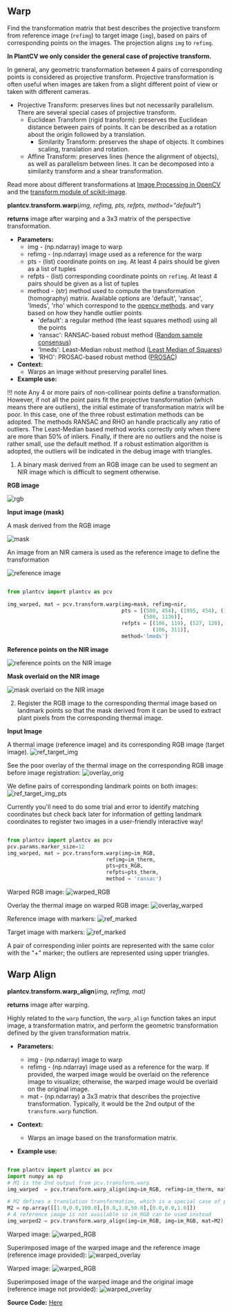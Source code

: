 ## Warp

Find the transformation matrix that best describes the projective transform from reference image (`refimg`) 
to target image (`img`), based on pairs of corresponding points on the images. The projection aligns `img` to `refimg`.

**In PlantCV we only consider the general case of projective transform.**

In general, any geometric transformation between 4 pairs of corresponding points is considered as projective transform. 
Projective transformation is often useful when images are taken from a slight different point of view or taken with 
different cameras.  

- Projective Transform: preserves lines but not necessarily parallelism. There are several special cases of projective 
  transform. 
  - Euclidean Transform (rigid transform): preserves the Euclidean distance between pairs of points. 
    It can be described as a rotation about the origin followed by a translation.
    - Similarity Transform: preserves the shape of objects. It combines scaling, translation and rotation. 
  - Affine Transform: preserves lines (hence the alignment of objects), as well as parallelism between lines. 
    It can be decomposed into a similarity transform and a shear transformation.

Read more about different transformations at 
[Image Processing in OpenCV](https://docs.opencv.org/3.4/da/d6e/tutorial_py_geometric_transformations.html) 
and the 
[transform module of scikit-image](https://scikit-image.org/docs/dev/auto_examples/transform/plot_transform_types.html). 

**plantcv.transform.warp**(*img, refimg, pts, refpts, method="default"*)

**returns** image after warping and a 3x3 matrix of the perspective transformation.

- **Parameters:**
    - img - (np.ndarray) image to warp 
    - refimg - (np.ndarray) image used as a reference for the warp 
    - pts - (list) coordinate points on `img`. At least 4 pairs should be given as a list of tuples
    - refpts - (list) corresponding coordinate points on `refimg`. At least 4 pairs should be given as a list of tuples
    - method - (str) method used to compute the transformation (homography) matrix.
      Available options are 'default', 'ransac', 'lmeds', 'rho' which correspond to the 
      [opencv methods](https://docs.opencv.org/3.4/d9/d0c/group__calib3d.html#ga4abc2ece9fab9398f2e560d53c8c9780).
      and vary based on how they handle outlier points
        - 'default': a regular method (the least squares method) using all the points
        - 'ransac': RANSAC-based robust method
          ([Random sample consensus](https://en.wikipedia.org/wiki/Random_sample_consensus#:~:text=An%20advantage%20of%20RANSAC%20is,present%20in%20the%20data%20set.&text=RANSAC%20can%20only%20estimate%20one%20model%20for%20a%20particular%20data%20set.)) 
        - 'lmeds': Least-Median robust method
          ([Least Median of Squares](http://www-sop.inria.fr/odyssee/software/old_robotvis/Tutorial-Estim/node25.html))
        - 'RHO': PROSAC-based robust method ([PROSAC](http://cmp.felk.cvut.cz/~matas/papers/chum-prosac-cvpr05.pdf))
- **Context:**
    - Warps an image without preserving parallel lines. 
- **Example use:**

!!! note
    Any 4 or more pairs of non-collinear points define a transformation. However, if not all the point pairs fit 
    the projective transformation (which means there are outliers), the initial estimate of transformation matrix 
    will be poor. In this case, one of the three robust estimation methods can be adopted. The methods RANSAC and RHO 
    an handle practically any ratio of outliers. The Least-Median based method works correctly only when there are 
    more than 50% of inliers. Finally, if there are no outliers and the noise is rather small, use the default method. 
    If a robust estimation algorithm is adopted, the outliers will be indicated in the debug image with triangles.

1. A binary mask derived from an RGB image can be used to segment an NIR image which is difficult to segment otherwise.

**RGB image**

![rgb](img/documentation_images/transform_warp/rgb.png)

**Input image (mask)**

A mask derived from the RGB image

![mask](img/documentation_images/transform_warp/mask.png)

An image from an NIR camera is used as the reference image to define the transformation

![reference image](img/documentation_images/transform_warp/nir.png)

```python

from plantcv import plantcv as pcv

img_warped, mat = pcv.transform.warp(img=mask, refimg=nir,
                                     pts = [(500, 454), (1995, 454), (1995, 1136), (1984, 1811), (511, 1804), 
                                            (500, 1136)],
                                     refpts = [(106, 119), (527, 120), (526, 314), (526, 504), (106, 505), 
                                               (106, 311)],
                                     method='lmeds')

```

**Reference points on the NIR image**

![reference points on the NIR image](img/documentation_images/transform_warp/lmeds.png)

**Mask overlaid on the NIR image**

![mask overlaid on the NIR image](img/documentation_images/transform_warp/mask_overlay_nir.png)

2. Register the RGB image to the corresponding thermal image based on landmark points so that the mask derived from 
   it can be used to extract plant pixels from the corresponding thermal image.

**Input Image**

A thermal image (reference image) and its corresponding RGB image (target image).
![ref_target_img](img/documentation_images/transform_warp/ref_tar.png)

See the poor overlay of the thermal image on the corresponding RGB image before image registration:
![overlay_orig](img/documentation_images/transform_warp/overlayed_orig.jpg)

We define pairs of corresponding landmark points on both images:
![ref_target_img_pts](img/documentation_images/transform_warp/ref_tar_pts.png)

Currently you'll need to do some trial and error to identify matching coordinates but check back later for information 
of getting landmark coordinates to register two images in a user-friendly interactive way!

```python

from plantcv import plantcv as pcv
pcv.params.marker_size=12
img_warped, mat = pcv.transform.warp(img=im_RGB,
                                refimg=im_therm,
                                pts=pts_RGB,
                                refpts=pts_therm,
                                method = 'ransac')
```

Warped RGB image:
![warped_RGB](img/documentation_images/transform_warp/RGB_aligned.jpg)

Overlay the thermal image on warped RGB image:
![overlay_warped](img/documentation_images/transform_warp/overlayed_aligned.jpg)

Reference image with markers:
![ref_marked](img/documentation_images/transform_warp/ref_pts.png)

Target image with markers:
![ref_marked](img/documentation_images/transform_warp/tar_pts.png)

A pair of corresponding inlier points are represented with the same color with the "+" marker; 
the outliers are represented using upper triangles. 

## Warp Align
**plantcv.transform.warp_align**(*img, refimg, mat)*

**returns** image after warping.

Highly related to the `warp` function, the `warp_align` function takes an input image, a transformation matrix, 
and perform the geometric transformation defined by the given transformation matrix. 

- **Parameters:**
    - img - (np.ndarray) image to warp
    - refimg - (np.ndarray) image used as a reference for the warp. 
      If provided, the warped image would be overlaid on the reference image to visualize; 
      otherwise, the warped image would be overlaid on the original image.
    - mat - (np.ndarray) a 3x3 matrix that describes the projective transformation. 
      Typically, it would be the 2nd output of the `transform.warp` function.
    

- **Context:**
    - Warps an image based on the transformation matrix. 
    
- **Example use:**
```python

from plantcv import plantcv as pcv
import numpy as np
# M1 is the 2nd output from pcv.transform.warp
img_warped  = pcv.transform.warp_align(img=im_RGB, refimg=im_therm, mat=M1)

# M2 defines a translation transformation, which is a special case of projective transformation
M2 = np.array([[1.0,0.0,100.0],[0.0,1.0,50.0],[0.0,0.0,1.0]])
# A reference image is not available so im_RGB can be used instead
img_warped2 = pcv.transform.warp_align(img=im_RGB, img=im_RGB, mat=M2)

```

Warped image:
![warped_RGB](img/documentation_images/transform_warp/align_warped.png)

Superimposed image of the warped image and the reference image (reference image provided):
![warped_overlay](img/documentation_images/transform_warp/align_warp_overlay.png)

Warped image:
![warped_RGB](img/documentation_images/transform_warp/warped_no_ref.png)

Superimposed image of the warped image and the original image (reference image not provided):
![warped_overlay](img/documentation_images/transform_warp/warp_overlay_no_ref.png)

**Source Code:** [Here](https://github.com/danforthcenter/plantcv/blob/main/plantcv/plantcv/transform/warp.py)
